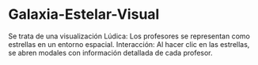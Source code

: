 # Galaxia-Estelar-Visual
Se trata de una visualización Lúdica: Los profesores se representan como estrellas en un entorno espacial. Interacción: Al hacer clic en las estrellas, se abren modales con información detallada de cada profesor.
